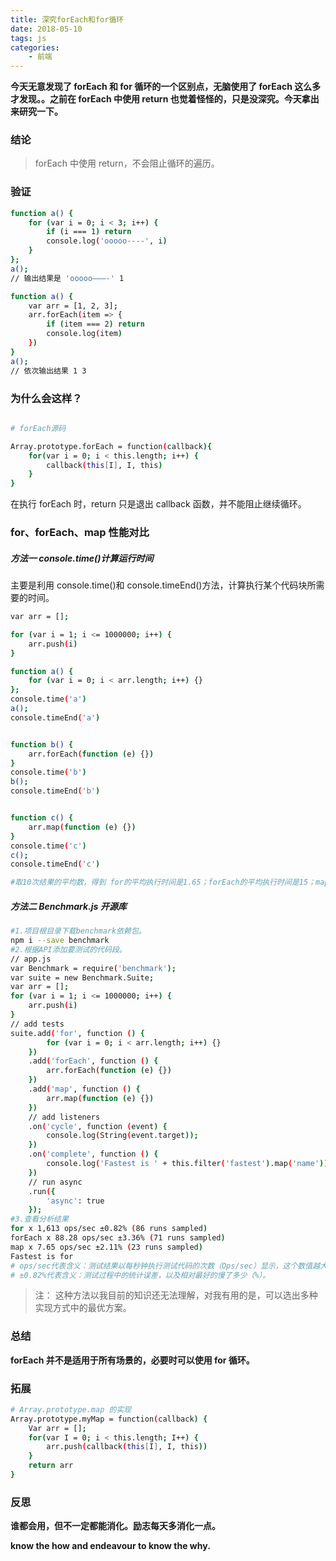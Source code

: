 ```yaml
---
title: 深究forEach和for循环
date: 2018-05-10
tags: js
categories:
    - 前端
---
```


**今天无意发现了 forEach 和 for 循环的一个区别点，无脑使用了 forEach 这么多才发现。。之前在 forEach 中使用 return 也觉着怪怪的，只是没深究。今天拿出来研究一下。**

### 结论

> forEach 中使用 return，不会阻止循环的遍历。

### 验证

```bash
function a() {
    for (var i = 0; i < 3; i++) {
        if (i === 1) return
        console.log('ooooo----', i)
    }
};
a();
// 输出结果是 'ooooo———-' 1
```

<!-- more -->

```bash
function a() {
    var arr = [1, 2, 3];
    arr.forEach(item => {
        if (item === 2) return
        console.log(item)
    })
}
a();
// 依次输出结果 1 3
```

### 为什么会这样？

```bash

# forEach源码

Array.prototype.forEach = function(callback){
    for(var i = 0; i < this.length; i++) {
        callback(this[I], I, this)
    }
}
```

在执行 forEach 时，return 只是退出 callback 函数，并不能阻止继续循环。

### for、forEach、map 性能对比

##### 方法一 console.time()计算运行时间

主要是利用 console.time()和 console.timeEnd()方法，计算执行某个代码块所需要的时间。

```bash
var arr = [];

for (var i = 1; i <= 1000000; i++) {
    arr.push(i)
}

function a() {
    for (var i = 0; i < arr.length; i++) {}
};
console.time('a')
a();
console.timeEnd('a')


function b() {
    arr.forEach(function (e) {})
}
console.time('b')
b();
console.timeEnd('b')


function c() {
    arr.map(function (e) {})
}
console.time('c')
c();
console.timeEnd('c')

#取10次结果的平均数，得到 for的平均执行时间是1.65；forEach的平均执行时间是15；map的是19；
```

##### 方法二 Benchmark.js 开源库

```bash
#1.项目根目录下载benchmark依赖包。
npm i --save benchmark
#2.根据API添加要测试的代码段。
// app.js
var Benchmark = require('benchmark');
var suite = new Benchmark.Suite;
var arr = [];
for (var i = 1; i <= 1000000; i++) {
    arr.push(i)
}
// add tests
suite.add('for', function () {
        for (var i = 0; i < arr.length; i++) {}
    })
    .add('forEach', function () {
        arr.forEach(function (e) {})
    })
    .add('map', function () {
        arr.map(function (e) {})
    })
    // add listeners
    .on('cycle', function (event) {
        console.log(String(event.target));
    })
    .on('complete', function () {
        console.log('Fastest is ' + this.filter('fastest').map('name'));
    })
    // run async
    .run({
        'async': true
    });
#3.查看分析结果
for x 1,613 ops/sec ±0.82% (86 runs sampled)
forEach x 88.28 ops/sec ±3.36% (71 runs sampled)
map x 7.65 ops/sec ±2.11% (23 runs sampled)
Fastest is for
# ops/sec代表含义：测试结果以每秒钟执行测试代码的次数（Ops/sec）显示，这个数值越大越好；
# ±0.82%代表含义：测试过程中的统计误差，以及相对最好的慢了多少（%）。
```

> 注： 这种方法以我目前的知识还无法理解，对我有用的是，可以选出多种实现方式中的最优方案。

### 总结

**forEach 并不是适用于所有场景的，必要时可以使用 for 循环。**

### 拓展

```bash
# Array.prototype.map 的实现
Array.prototype.myMap = function(callback) {
    Var arr = [];
    for(var I = 0; i < this.length; I++) {
        arr.push(callback(this[I], I, this))
    }
    return arr
}
```

### 反思

**谁都会用，但不一定都能消化。励志每天多消化一点。**

**know the how and endeavour to know the why.**
